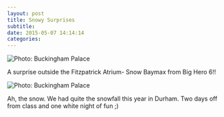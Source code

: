 ```yaml
---
layout: post
title: Snowy Surprises
subtitle:
date: 2015-05-07 14:14:14
categories: 
---
```


<img alt="Photo: Buckingham Palace" src="http://brianmlin.com/Images/2015.05.07/hero.jpg" style="max-width:630px;">

A surprise outside the Fitzpatrick Atrium- Snow Baymax from Big Hero 6!!

<img alt="Photo: Buckingham Palace" src="http://brianmlin.com/Images/2015.05.07/snow.jpg" style="max-width:630px;">

Ah, the snow. We had quite the snowfall this year in Durham. Two days off from class and one white night of fun ;)

